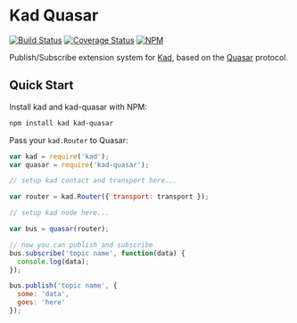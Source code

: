 Kad Quasar
==========

[![Build Status](https://img.shields.io/travis/kadtools/kad-quasar.svg?style=flat-square)](https://travis-ci.org/kadtools/kad-quasar)
[![Coverage Status](https://img.shields.io/coveralls/kadtools/kad-quasar.svg?style=flat-square)](https://coveralls.io/r/kadtools/kad-quasar)
[![NPM](https://img.shields.io/npm/v/kad-quasar.svg?style=flat-square)](https://www.npmjs.com/package/kad-quasar)

Publish/Subscribe extension system for [Kad](https://github.com/kadtools/kad),
based on the [Quasar](http://research.microsoft.com/en-us/um/people/saikat/pub/iptps08-quasar.pdf)
protocol.

Quick Start
-----------

Install kad and kad-quasar with NPM:

```bash
npm install kad kad-quasar
```

Pass your `kad.Router` to Quasar:

```js
var kad = require('kad');
var quasar = require('kad-quasar');

// setup kad contact and transport here...

var router = kad.Router({ transport: transport });

// setup kad node here...

var bus = quasar(router);

// now you can publish and subscribe
bus.subscribe('topic name', function(data) {
  console.log(data);
});

bus.publish('topic name', {
  some: 'data',
  goes: 'here'
});
```
